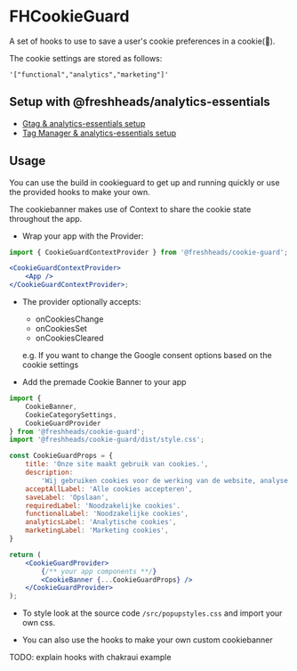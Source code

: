 # FHCookieGuard

A set of hooks to use to save a user's cookie preferences in a cookie(🥲).

The cookie settings are stored as follows:

`'["functional","analytics","marketing"]'`

## Setup with @freshheads/analytics-essentials

-   [Gtag & analytics-essentials setup](doc/gtag_setup.md)
-   [Tag Manager & analytics-essentials setup](doc/tagmanager_setup.md)

## Usage

You can use the build in cookieguard to get up and running quickly or use the provided hooks to make your own.

The cookiebanner makes use of Context to share the cookie state throughout the app.

-   Wrap your app with the Provider:

```jsx
import { CookieGuardContextProvider } from '@freshheads/cookie-guard';

<CookieGuardContextProvider>
    <App />
</CookieGuardContextProvider>;
```

-   The provider optionally accepts:

    -   onCookiesChange
    -   onCookiesSet
    -   onCookiesCleared

    e.g. If you want to change the Google consent options based on the cookie settings

-   Add the premade Cookie Banner to your app

```jsx
import {
    CookieBanner,
    CookieCategorySettings,
    CookieGuardProvider
} from '@freshheads/cookie-guard';
import '@freshheads/cookie-guard/dist/style.css';

const CookieGuardProps = {
    title: 'Onze site maakt gebruik van cookies.',
    description:
        'Wij gebruiken cookies voor de werking van de website, analyse en verbetering en marketingdoeleinden.',
    acceptAllLabel: 'Alle cookies accepteren',
    saveLabel: 'Opslaan',
    requiredLabel: 'Noodzakelijke cookies'.
    functionalLabel: 'Noodzakelijke cookies',
    analyticsLabel: 'Analytische cookies',
    marketingLabel: 'Marketing cookies',
}

return (
    <CookieGuardProvider>
        {/** your app components **/}
        <CookieBanner {...CookieGuardProps} />
    </CookieGuardProvider>
);
```

-   To style look at the source code `/src/popupstyles.css` and import your own css.

-   You can also use the hooks to make your own custom cookiebanner

TODO: explain hooks with chakraui example

```jsx

```
